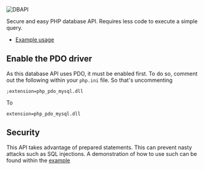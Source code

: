 ![DBAPI](https://media.giphy.com/media/oFyd7yendzmTO89MqI/giphy.gif)

Secure and easy PHP database API. Requires less code to execute a simple query.
- [Example usage](https://gitlab.com/eddiejibson/dbapi/blob/master/example.php)
## Enable the PDO driver
As this database API uses PDO, it must be enabled first. To do so, comment out the following within your `php.ini` file.
So that's uncommenting

    ;extension=php_pdo_mysql.dll

To

    extension=php_pdo_mysql.dll
## Security
This API takes advantage of prepared statements. This can prevent nasty attacks such as SQL injections. A demonstration of how to use such can be found within the [example](https://gitlab.com/eddiejibson/dbapi/blob/master/example.php)
